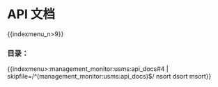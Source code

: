 # API 文档

{{indexmenu_n>9}}

### 目录：

{{indexmenu>:management_monitor:usms:api_docs#4 | skipfile=/^(management_monitor:usms:api_docs)$/ nsort dsort msort}}

